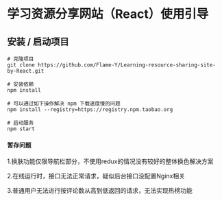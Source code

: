 # 学习资源分享网站（React）使用引导

## 安装 / 启动项目

```
# 克隆项目
git clone https://github.com/Flame-Y/Learning-resource-sharing-site-by-React.git

# 安装依赖
npm install

# 可以通过如下操作解决 npm 下载速度慢的问题
npm install --registry=https://registry.npm.taobao.org

# 启动服务
npm start

```

#### 暂存问题

1.换肤功能仅限导航栏部分，不使用redux的情况没有较好的整体换色解决方案

2.在线运行时，接口无法正常请求，疑似后台接口没配置Nginx相关

3.普通用户无法进行按评论数从高到低返回的请求，无法实现热榜功能